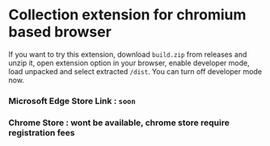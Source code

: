 # Collection extension for chromium based browser

If you want to try this extension, download `build.zip` from releases and unzip it, open extension option in your browser, enable developer mode, load unpacked and select extracted `/dist`. You can turn off developer mode now.

### Microsoft Edge Store Link : `soon`

### Chrome Store : wont be available, chrome store require registration fees
